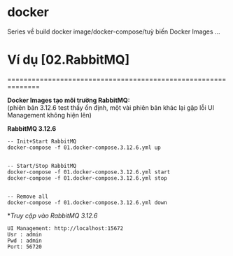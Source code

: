 # docker
Series về build docker image/docker-compose/tuỳ biến Docker Images ...

# Ví dụ [02.RabbitMQ]
==============================================================

**Docker Images tạo môi trường RabbitMQ:**<br/>
(phiên bản 3.12.6 test thấy ổn định, một vài phiên bản khác lại gặp lỗi UI Management không hiện lên)

**RabbitMQ 3.12.6**
```shell
-- Init+Start RabbitMQ
docker-compose -f 01.docker-compose.3.12.6.yml up


-- Start/Stop RabbitMQ
docker-compose -f 01.docker-compose.3.12.6.yml start
docker-compose -f 01.docker-compose.3.12.6.yml stop


-- Remove all
docker-compose -f 01.docker-compose.3.12.6.yml down
```

**Truy cập vào RabbitMQ 3.12.6*
```shell
UI Management: http://localhost:15672
Usr : admin
Pwd : admin
Port: 56720
```